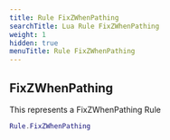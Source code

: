```yaml
---
title: Rule FixZWhenPathing
searchTitle: Lua Rule FixZWhenPathing
weight: 1
hidden: true
menuTitle: Rule FixZWhenPathing
---
```

## FixZWhenPathing

This represents a FixZWhenPathing Rule
```lua
Rule.FixZWhenPathing
```